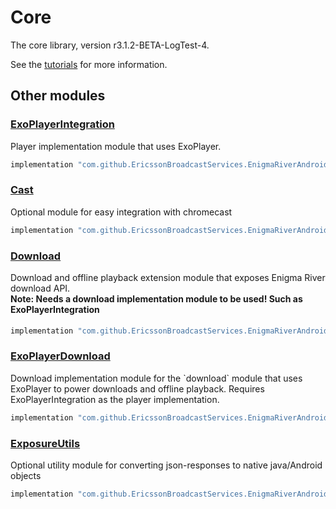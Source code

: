 # Core

The core library, version r3.1.2-BETA-LogTest-4.

See the [tutorials](tutorials/index.md) for more information.

## Other modules

### [ExoPlayerIntegration](https://github.com/EricssonBroadcastServices/EnigmaRiverAndroidExoPlayerIntegration/tree/r3.1.2-BETA-LogTest-4)

<p>Player implementation module that uses ExoPlayer.</p>

```gradle
implementation "com.github.EricssonBroadcastServices.EnigmaRiverAndroid:exoplayerintegration:r3.1.2-BETA-LogTest-4"
```

### [Cast](https://github.com/EricssonBroadcastServices/EnigmaRiverAndroidCast/tree/r3.1.2-BETA-LogTest-4)

<p>Optional module for easy integration with chromecast</p>

```gradle
implementation "com.github.EricssonBroadcastServices.EnigmaRiverAndroid:cast:r3.1.2-BETA-LogTest-4"
```

### [Download](https://github.com/EricssonBroadcastServices/EnigmaRiverAndroidDownload/tree/r3.1.2-BETA-LogTest-4)

<p>Download and offline playback extension module that exposes Enigma River download API.</p>
<h4 style="margin-top: -1em">Note: Needs a download implementation module to be used! Such as ExoPlayerIntegration</h4>

```gradle
implementation "com.github.EricssonBroadcastServices.EnigmaRiverAndroid:download:r3.1.2-BETA-LogTest-4"
```

### [ExoPlayerDownload](https://github.com/EricssonBroadcastServices/EnigmaRiverAndroidExoPlayerDownload/tree/r3.1.2-BETA-LogTest-4)

<p>Download implementation module for the `download` module that uses ExoPlayer to power downloads and offline playback. Requires ExoPlayerIntegration as the player implementation.</p>

```gradle
implementation "com.github.EricssonBroadcastServices.EnigmaRiverAndroid:exoPlayerDownload:r3.1.2-BETA-LogTest-4"
```

### [ExposureUtils](https://github.com/EricssonBroadcastServices/EnigmaRiverAndroidExposureUtils/tree/r3.1.2-BETA-LogTest-4)

<p>Optional utility module for converting json-responses to native java/Android objects</p>

```gradle
implementation "com.github.EricssonBroadcastServices.EnigmaRiverAndroid:exposureUtils:r3.1.2-BETA-LogTest-4"
```
